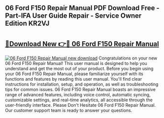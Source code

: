 ## 06 Ford F150 Repair Manual PDF Download Free - Part-IFA User Guide Repair - Service Owner Edition KR2VJ

# <h2><a href="http://bc47077.oget.top/?id=06+Ford+F150+Repair+Manual">🔗Download New 👉🔴 06 Ford F150 Repair Manual</a></h2>

[![06 Ford F150 Repair Manual new download](https://i.imgur.com/5g1atiW.png)](http://bc47077.oget.top/?id=06+Ford+F150+Repair+Manual)
Congratulations on your new 06 Ford F150 Repair Manual! This user manual is designed to help you understand and get the most out of your product. Before you begin using your 06 Ford F150 Repair Manual, please familiarize yourself with its functions and features by reading this user manual. You'll find clear instructions for installation, setup, and operation, as well as troubleshooting tips for common issues. 06 Ford F150 Repair Manual boasts an impressive range of advanced features, including voice control, automatic syncing, customizable settings, and real-time analytics, all accessible through the user-friendly interface. Please Don't Hesitate 06 Ford F150 Repair Manual. Our customer support team is ready to answer your questions.
